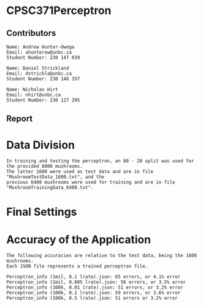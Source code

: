 # CPSC371Perceptron

## Contributors
    Name: Andrew Hunter-Owega
    Email: ahunterow@unbc.ca
    Student Number: 230 147 039

    Name: Daniel Strickland
    Email: dstrickla@unbc.ca
    Student Number: 230 146 357

    Name: Nicholas Hirt
    Email: nhirt@unbc.ca
    Student Number: 230 127 295

## Report

# Data Division
    In training and testing the perceptron, an 80 - 20 split was used for the provided 8000 mushrooms. 
    The latter 1600 were used as test data and are in file "MushroomTestData_1600.txt", and the
    previous 6400 mushrooms were used for training and are in file "MushroomTrainingData_6400.txt".

# Final Settings

# Accuracy of the Application
    The following accuracies are relative to the test data, being the 1600 mushrooms.
    Each JSON file represents a trained perceptron file.
    
    Perceptron_info (1mil, 0.1 lrate).json: 65 errors, or 4.1% error
    Perceptron_info (1mil, 0.005 lrate).json: 56 errors, or 3.5% error
    Perceptron_info (100k, 0.01 lrate).json: 51 errors, or 3.2% error
    Perceptron_info (100k, 0.1 lrate).json: 59 errors, or 3.6% error
    Perceptron_info (100k, 0.5 lrate).json: 51 errors or 3.2% error
    

